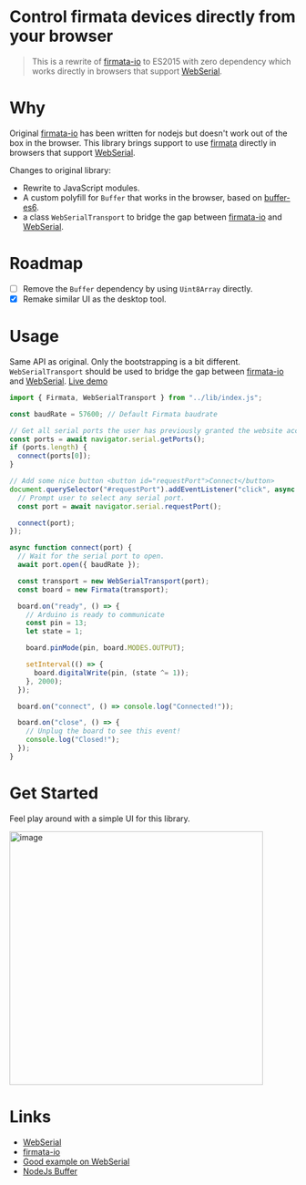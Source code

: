 Control firmata devices directly from your browser
===

> This is a rewrite of [firmata-io] to ES2015 with zero dependency which works directly in browsers that support [WebSerial].

# Why
Original [firmata-io] has been written for nodejs but doesn't work out of the box in the browser. This library brings support to use [firmata] directly in browsers that support [WebSerial].

Changes to original library:
- Rewrite to JavaScript modules.
- A custom polyfill for `Buffer` that works in the browser, based on [buffer-es6](https://github.com/calvinmetcalf/buffer-es6).
- a class `WebSerialTransport` to bridge the gap between [firmata-io] and [WebSerial].

# Roadmap
- [ ] Remove the `Buffer` dependency by using `Uint8Array` directly.
- [X] Remake similar UI as the desktop tool.

# Usage
Same API as original. Only the bootstrapping is a bit different. `WebSerialTransport` should be used to bridge the gap between [firmata-io] and [WebSerial].
[Live demo](https://yellow-digital.github.io/firmata-web/examples/index.html)

```js
import { Firmata, WebSerialTransport } from "../lib/index.js";

const baudRate = 57600; // Default Firmata baudrate

// Get all serial ports the user has previously granted the website access to.
const ports = await navigator.serial.getPorts();
if (ports.length) {
  connect(ports[0]);
}

// Add some nice button <button id="requestPort">Connect</button>
document.querySelector("#requestPort").addEventListener("click", async () => {
  // Prompt user to select any serial port.
  const port = await navigator.serial.requestPort();

  connect(port);
});

async function connect(port) {
  // Wait for the serial port to open.
  await port.open({ baudRate });

  const transport = new WebSerialTransport(port);
  const board = new Firmata(transport);

  board.on("ready", () => {
    // Arduino is ready to communicate
    const pin = 13;
    let state = 1;

    board.pinMode(pin, board.MODES.OUTPUT);

    setInterval(() => {
      board.digitalWrite(pin, (state ^= 1));
    }, 2000);
  });

  board.on("connect", () => console.log("Connected!"));

  board.on("close", () => {
    // Unplug the board to see this event!
    console.log("Closed!");
  });
}
```

# Get Started
Feel play around with a simple UI for this library.

[<img width="445" alt="image" src="https://user-images.githubusercontent.com/1216650/201372823-0661d34c-6068-4168-bbe3-acf659ca581b.png">
](https://yellow-digital.github.io/firmata-web/examples/ui/index.html)


# Links
- [WebSerial]
- [firmata-io]
- [Good example on WebSerial]
- [NodeJs Buffer]

[WebSerial]: https://developer.mozilla.org/en-US/docs/Web/API/Web_Serial_API
[firmata]: http://firmata.org/wiki/Main_Page
[firmata-js]: https://github.com/firmata/firmata.js/tree/master/packages/firmata.js
[firmata-io]: https://github.com/firmata/firmata.js/tree/master/packages/firmata-io
[NodeJs Buffer]: https://nodejs.org/api/buffer.html
[Good example on WebSerial]: https://web.dev/serial/

